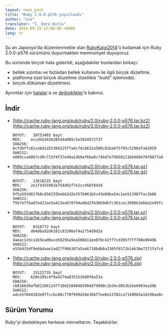 ```yaml
---
layout: news_post
title: "Ruby 2.0.0-p576 yayınlandı"
author: "usa"
translator: "İ. Emre Kutlu"
date: 2014-09-19 12:00:00 +0000
lang: tr
---
```

Şu an Japonya'da düzenlenmekte olan [RubyKaigi2014](http://rubykaigi.org/2014)'ü kutlamak için Ruby 2.0.0-p576 sürümünü duyurmaktan memnuniyet duyuyoruz.

Bu sürümde birçok hata giderildi, aşağıdakiler bunlardan birkaçı:

* bellek sızıntısı ve fazladan bellek kullanımı ile ilgili birçok düzeltme.
* platforma özel birçok düzeltme (özellikle "build" işleminde).
* birçok döküman düzeltmesi.

Ayrıntılar için [hatalar](https://bugs.ruby-lang.org/projects/ruby-200/issues?set_filter=1&amp;status_id=5)'a
ve [değişiklikler](http://svn.ruby-lang.org/repos/ruby/tags/v2_0_0_576/ChangeLog)'e bakınız.

## İndir

* [http://cache.ruby-lang.org/pub/ruby/2.0/ruby-2.0.0-p576.tar.bz2](http://cache.ruby-lang.org/pub/ruby/2.0/ruby-2.0.0-p576.tar.bz2)

      BOYUT:   10753403 bayt
      MD5:    eccd42d43620544a085c5e3834572f37
      SHA256: 8cfdbffc81cebd1d25304225ffadc7dcb612a500c81ba6f5f95c5296dfa62059
      SHA512: e089cca4867cd9c715f4f37e40a1db9af6ba0c74b47e79568121bb980476f8877a87ccb848b973381edb4667c0c73165f5e1761f60db839e67f6326302dbd864

* [http://cache.ruby-lang.org/pub/ruby/2.0/ruby-2.0.0-p576.tar.gz](http://cache.ruby-lang.org/pub/ruby/2.0/ruby-2.0.0-p576.tar.gz)

      BOYUT:   13610215 bayt
      MD5:    2e1f4355981b754d92f7e2cc456f843d
      SHA256: 9f5a593d81768c856155be6b2d2e357b961b5c43e04ba54c1ee511987fac2b66
      SHA512: f5b7e7fba87ed21ee5a422ea978794adbd2f63669db7c361cec3698b3ebba2e95fc113791de2e22513bbe23c5fecc0605d1b76cadb0e714162a2c0e94cbd77b9

* [http://cache.ruby-lang.org/pub/ruby/2.0/ruby-2.0.0-p576.tar.xz](http://cache.ruby-lang.org/pub/ruby/2.0/ruby-2.0.0-p576.tar.xz)

      BOYUT:   8318772 bayt
      MD5:    d64d6a92d6101c83396ef4a2754d9d2a
      SHA256: 4aeac1cbca1b5ead0ace5625ba5ea50bb11ee6f8c41ff7cd305f7ff760e09496
      SHA512: e556435df9e6b4aae1ad27f986307a5aa6718b4b6a3365f6572b1eb3be72f1fa7cdda3cf5b9c142b878617770497ea2660595f505d1fe6924dcffacb5ccabecf

* [http://cache.ruby-lang.org/pub/ruby/2.0/ruby-2.0.0-p576.zip](http://cache.ruby-lang.org/pub/ruby/2.0/ruby-2.0.0-p576.zip)

      BOYUT:   15122735 bayt
      MD5:    620e105c4f9a4274a8351516d0f6a53a
      SHA256: cb0166d9afb0126612dff10d15848483984df4900c1b34cd053b1be6893ea38b
      SHA512: adce5f044283e97fccbc80c770f999d20e366f7ee8e13782ca71490b5a16198ae0cdbc6df7419f085e2f7adea30552704141d37496cefcb9b147802b55d3ff82

## Sürüm Yorumu

Ruby'yi destekleyen herkese minnettarım. Teşekkürler.
